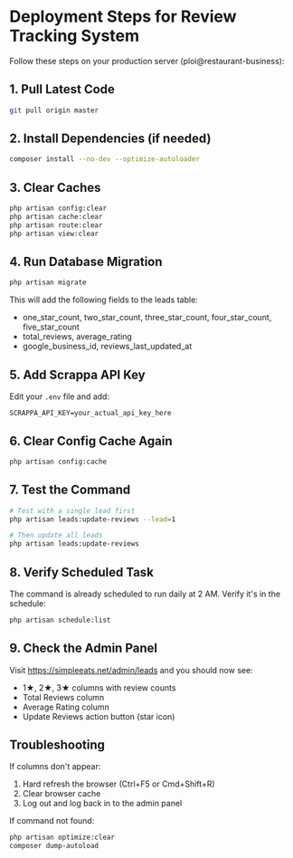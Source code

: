 # Deployment Steps for Review Tracking System

Follow these steps on your production server (ploi@restaurant-business):

## 1. Pull Latest Code
```bash
git pull origin master
```

## 2. Install Dependencies (if needed)
```bash
composer install --no-dev --optimize-autoloader
```

## 3. Clear Caches
```bash
php artisan config:clear
php artisan cache:clear
php artisan route:clear
php artisan view:clear
```

## 4. Run Database Migration
```bash
php artisan migrate
```

This will add the following fields to the leads table:
- one_star_count, two_star_count, three_star_count, four_star_count, five_star_count
- total_reviews, average_rating
- google_business_id, reviews_last_updated_at

## 5. Add Scrappa API Key
Edit your `.env` file and add:
```
SCRAPPA_API_KEY=your_actual_api_key_here
```

## 6. Clear Config Cache Again
```bash
php artisan config:cache
```

## 7. Test the Command
```bash
# Test with a single lead first
php artisan leads:update-reviews --lead=1

# Then update all leads
php artisan leads:update-reviews
```

## 8. Verify Scheduled Task
The command is already scheduled to run daily at 2 AM. Verify it's in the schedule:
```bash
php artisan schedule:list
```

## 9. Check the Admin Panel
Visit https://simpleeats.net/admin/leads and you should now see:
- 1★, 2★, 3★ columns with review counts
- Total Reviews column
- Average Rating column
- Update Reviews action button (star icon)

## Troubleshooting

If columns don't appear:
1. Hard refresh the browser (Ctrl+F5 or Cmd+Shift+R)
2. Clear browser cache
3. Log out and log back in to the admin panel

If command not found:
```bash
php artisan optimize:clear
composer dump-autoload
```